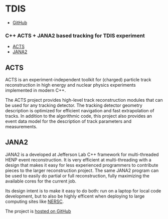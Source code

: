 
# TDIS

- [GitHub](https://github.com/JeffersonLab/tdis ':target=_blank')

### C++ ACTS + JANA2 based tracking for TDIS experiment

- [ACTS](https://acts.readthedocs.io/en/latest)
- [JANA2](https://jeffersonlab.github.io/JANA2)

## ACTS

ACTS is an experiment-independent toolkit for (charged) particle track reconstruction 
in high energy and nuclear physics experiments implemented in modern C++.

The ACTS project provides high-level track reconstruction modules that can be used for any tracking detector. 
The tracking detector geometry description is optimized for efficient navigation 
and fast extrapolation of tracks. In addition to the algorithmic code, this project also provides 
an event data model for the description of track parameters and measurements.

## JANA2

JANA2 is a developed at Jefferson Lab C++ framework for multi-threaded HENP event reconstruction.
It is very efficient at multi-threading with a design that makes it easy for less experienced programmers
to contribute pieces to the larger reconstruction project. The same JANA2 program can be used to easily
do partial or full reconstruction, fully maximizing the available cores for the current job.

Its design intent is to make it easy to do both: run on a laptop for local code development, 
but to also be highly efficent when deploying to large computing
sites like [NERSC](http://www.nersc.gov/ ":target=_blank").

The project is [hosted on GitHub](https://github.com/JeffersonLab/JANA2)
